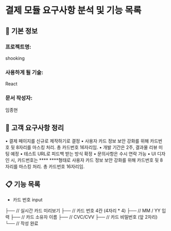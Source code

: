 # 결제 모듈 요구사항 분석 및 기능 목록

## 📌 기본 정보
### 프로젝트명: 
shooking

### 사용하게 될 기술: 
React

### 문서 작성자: 
임종현

## 📝 고객 요구사항 정리
•  결제 페이지를 신규로 제작하기로 결정
•  사용자 카드 정보 보안 강화를 위해 카드번호 뒷 8자리를 마스킹 처리. 총 카드번호 16자리임.
•  개발 기간은 2주, 결과물 리뷰 미팅 예정
•  테스트 URL로 피드백 받는 방식 확정
•  문의사항은 수시 연락 가능
•  UI 디자인 시, 카드번호는 **** ****형태로 사용자 카드 정보 보안 강화를 위해 카드번호 뒷 8자리를 마스킹 처리. 총 카드번호 16자리임.

## 📋 기능 목록
- 카드 번호 input
 <CardRegisterPage />
 ├── <CardPreview />          // 실시간 카드 미리보기
 ├── <CardNumberInput />      // 카드 번호 4칸 (4자리 * 4)
 ├── <CardExpiryInput />      // MM / YY 입력
 ├── <CardOwnerInput />       // 카드 소유자 이름
 ├── <CardCVCInput />         // CVC/CVV
 ├── <CardPasswordInput />    // 카드 비밀번호 (앞 2자리)
 └── <SubmitButton />         // 작성 완료

 
 


